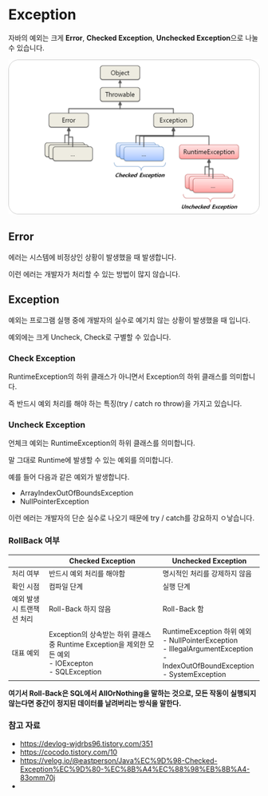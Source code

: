 # Exception
자바의 예외는 크게 **Error**, **Checked Exception**, **Unchecked Exception**으로 나눌 수 있습니다.

![javaInError.png](exceptionImages%2FjavaInError.png)

## Error
에러는 시스템에 비정상인 상황이 발생했을 때 발생합니다.

이런 에러는 개발자가 처리할 수 있는 방법이 많지 않습니다.

## Exception
예외는 프로그램 실행 중에 개발자의 실수로 예기치 않는 상황이 발생했을 때 입니다.

예외에는 크게 Uncheck, Check로 구별할 수 있습니다.

### Check Exception
RuntimeException의 하위 클래스가 아니면서 Exception의 하위 클래스를 의미합니다.

즉 반드시 예외 처리를 해야 하는 특징(try / catch ro throw)을 가지고 있습니다.

### Uncheck Exception
언체크 예외는 RuntimeException의 하위 클래스를 의미합니다.

말 그대로 Runtime에 발생할 수 있는 예외를 의미합니다.

예를 들어 다음과 같은 예외가 발생합니다.
- ArrayIndexOutOfBoundsException
- NullPointerException

이런 에러는 개발자의 단순 실수로 나오기 때문에 try / catch를 강요하지 ㅇ낳습니다.

### RollBack 여부
|                 | Checked Exception                                                                                | Unchecked Exception                                                                                                                           |
|-----------------|--------------------------------------------------------------------------------------------------|-----------------------------------------------------------------------------------------------------------------------------------------------|
| 처리 여부           | 반드시 예외 처리를 해야함                                                                                   | 명시적인 처리를 강제하지 않음                                                                                                                              |
| 확인 시점           | 컴파일 단계                                                                                           | 실행 단계                                                                                                                                         |
| 예외 발생 시 트랜잭션 처리 | Roll-Back 하지 않음                                                                                  | Roll-Back 함                                                                                                                                   |
| 대표 예외           | Exception의 상속받는 하위 클래스 중 Runtime Exception을 제외한 모든 예외 <br> - IOExcepton <br/>- SQLException<br/> | RuntimeException 하위 예외 <br/> - NullPointerException <br/> - IllegalArgumentException <br/> - IndexOutOfBoundException <br/> - SystemException |

**여기서 Roll-Back은 SQL에서 AllOrNothing을 말하는 것으로, 모든 작동이 실행되지 않는다면 중간이 정지된 데이터를 날려버리는 방식을 말한다.**

### 참고 자료
- https://devlog-wjdrbs96.tistory.com/351
- https://cocodo.tistory.com/10
- https://velog.io/@eastperson/Java%EC%9D%98-Checked-Exception%EC%9D%80-%EC%8B%A4%EC%88%98%EB%8B%A4-83omm70j
- 